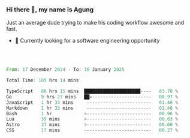 ### Hi there 👋, my name is Agung
Just an average dude trying to make his coding workflow awesome and fast.

<!--
**agungfir98/agungfir98** is a ✨ _special_ ✨ repository because its `README.md` (this file) appears on your GitHub profile.
-->

- 🔭 Currently looking for a software engineering opportunity
<br/>
<br/>
<!--START_SECTION:waka-->

```rust
From: 17 December 2024 - To: 16 January 2025

Total Time: 105 hrs 14 mins

TypeScript   88 hrs 15 mins  █████████████████████----   83.70 %
Go           9 hrs 27 mins   ██>----------------------   08.97 %
JavaScript   1 hr 33 mins     ------------------------   01.48 %
Markdown     1 hr 33 mins     ------------------------   01.48 %
Bash         1 hr            >------------------------   00.96 %
Lua          39 mins         >------------------------   00.63 %
Astro        37 mins         >------------------------   00.60 %
CSS          17 mins         -------------------------   00.27 %
```

<!--END_SECTION:waka-->
